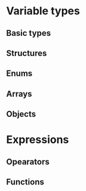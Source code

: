 # Variable types

## Basic types

## Structures

## Enums

## Arrays

## Objects

# Expressions

## Opearators

## Functions
